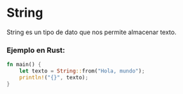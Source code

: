 # String
String es un tipo de dato que nos permite almacenar texto.
### Ejemplo en Rust:
```rust
fn main() {
    let texto = String::from("Hola, mundo");
    println!("{}", texto);
}
```

